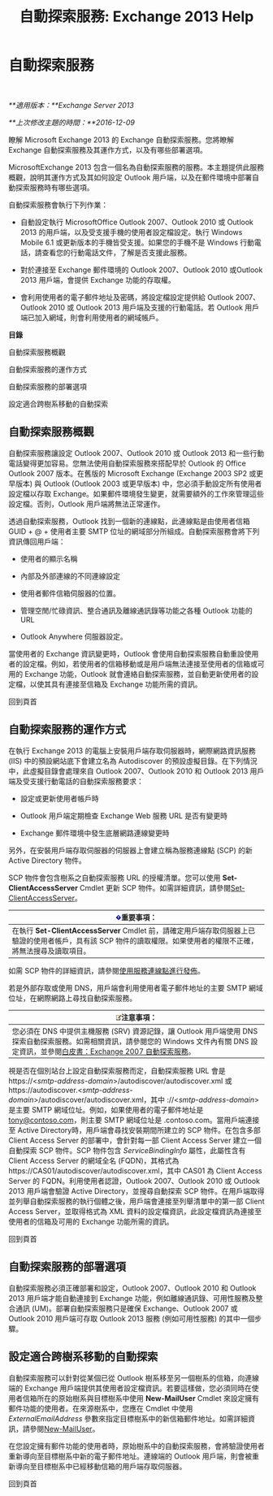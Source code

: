 ﻿---
title: '自動探索服務: Exchange 2013 Help'
TOCTitle: 自動探索服務
ms:assetid: b03c0f21-cbc2-4be8-ad03-73a7dac16ffc
ms:mtpsurl: https://technet.microsoft.com/zh-tw/library/Bb124251(v=EXCHG.150)
ms:contentKeyID: 50554050
ms.date: 01/01/2018
mtps_version: v=EXCHG.150
ms.translationtype: HT
---

# 自動探索服務

 

_**適用版本：**Exchange Server 2013_

_**上次修改主題的時間：**2016-12-09_

瞭解 Microsoft Exchange 2013 的 Exchange 自動探索服務。您將瞭解 Exchange 自動探索服務及其運作方式，以及有哪些部署選項。

MicrosoftExchange 2013 包含一個名為自動探索服務的服務。本主題提供此服務概觀，說明其運作方式及其如何設定 Outlook 用戶端，以及在郵件環境中部署自動探索服務時有哪些選項。

自動探索服務會執行下列作業：

  - 自動設定執行 MicrosoftOffice Outlook 2007、Outlook 2010 或 Outlook 2013 的用戶端，以及受支援手機的使用者設定檔設定。執行 Windows Mobile 6.1 或更新版本的手機皆受支援。如果您的手機不是 Windows 行動電話，請查看您的行動電話文件，了解是否支援此服務。

  - 對於連接至 Exchange 郵件環境的 Outlook 2007、Outlook 2010 或Outlook 2013 用戶端，會提供 Exchange 功能的存取權。

  - 會利用使用者的電子郵件地址及密碼，將設定檔設定提供給 Outlook 2007、Outlook 2010 或 Outlook 2013 用戶端及支援的行動電話。若 Outlook 用戶端已加入網域，則會利用使用者的網域帳戶。

**目錄**

自動探索服務概觀

自動探索服務的運作方式

自動探索服務的部署選項

設定適合跨樹系移動的自動探索

## 自動探索服務概觀

自動探索服務讓設定 Outlook 2007、Outlook 2010 或 Outlook 2013 和一些行動電話變得更加容易。您無法使用自動探索服務來搭配早於 Outlook 的 Office Outlook 2007 版本。在舊版的 Microsoft Exchange (Exchange 2003 SP2 或更早版本) 與 Outlook (Outlook 2003 或更早版本) 中，您必須手動設定所有使用者設定檔以存取 Exchange。如果郵件環境發生變更，就需要額外的工作來管理這些設定檔。否則，Outlook 用戶端將無法正常運作。

透過自動探索服務，Outlook 找到一個新的連線點，此連線點是由使用者信箱 GUID + @ + 使用者主要 SMTP 位址的網域部分所組成。自動探索服務會將下列資訊傳回用戶端：

  - 使用者的顯示名稱

  - 內部及外部連線的不同連線設定

  - 使用者郵件信箱伺服器的位置。

  - 管理空閒/忙碌資訊、整合通訊及離線通訊錄等功能之各種 Outlook 功能的 URL

  - Outlook Anywhere 伺服器設定。

當使用者的 Exchange 資訊變更時，Outlook 會使用自動探索服務自動重設使用者的設定檔。例如，若使用者的信箱移動或是用戶端無法連接至使用者的信箱或可用的 Exchange 功能，Outlook 就會連絡自動探索服務，並自動更新使用者的設定檔，以使其具有連接至信箱及 Exchange 功能所需的資訊。

回到頁首

## 自動探索服務的運作方式

在執行 Exchange 2013 的電腦上安裝用戶端存取伺服器時，網際網路資訊服務 (IIS) 中的預設網站底下會建立名為 Autodiscover 的預設虛擬目錄。在下列情況中，此虛擬目錄會處理來自 Outlook 2007、Outlook 2010 和 Outlook 2013 用戶端及受支援行動電話的自動探索服務要求：

  - 設定或更新使用者帳戶時

  - Outlook 用戶端定期檢查 Exchange Web 服務 URL 是否有變更時

  - Exchange 郵件環境中發生底層網路連線變更時

另外，在安裝用戶端存取伺服器的伺服器上會建立稱為服務連線點 (SCP) 的新 Active Directory 物件。

SCP 物件會包含樹系之自動探索服務 URL 的授權清單。您可以使用 **Set-ClientAccessServer** Cmdlet 更新 SCP 物件。如需詳細資訊，請參閱[Set-ClientAccessServer](https://technet.microsoft.com/zh-tw/library/bb125157\(v=exchg.150\))。

<table>
<thead>
<tr class="header">
<th><img src="images/Bb124558.important(EXCHG.150).gif" title="重要事項" alt="重要事項" />重要事項：</th>
</tr>
</thead>
<tbody>
<tr class="odd">
<td>在執行 <strong>Set-ClientAccessServer</strong> Cmdlet 前，請確定用戶端存取伺服器上已驗證的使用者帳戶，具有該 SCP 物件的讀取權限。如果使用者的權限不正確，將無法搜尋及讀取項目。</td>
</tr>
</tbody>
</table>


如需 SCP 物件的詳細資訊，請參閱[使用服務連線點進行發佈](https://go.microsoft.com/fwlink/p/?linkid=72744)。

若是外部存取或使用 DNS，用戶端會利用使用者電子郵件地址的主要 SMTP 網域位址，在網際網路上尋找自動探索服務。

<table>
<thead>
<tr class="header">
<th><img src="images/Bb124558.note(EXCHG.150).gif" title="注意事項" alt="注意事項" />注意事項：</th>
</tr>
</thead>
<tbody>
<tr class="odd">
<td>您必須在 DNS 中提供主機服務 (SRV) 資源記錄，讓 Outlook 用戶端使用 DNS 探索自動探索服務。如需相關資訊，請參閱您的 Windows 文件內有關 DNS 設定資訊，並參閱<a href="https://go.microsoft.com/fwlink/p/?linkid=85214">白皮書：Exchange 2007 自動探索服務</a>。</td>
</tr>
</tbody>
</table>


視是否在個別站台上設定自動探索服務而定，自動探索服務 URL 會是 https://\<*smtp-address-domain*\>/autodiscover/autodiscover.xml 或 https://autodiscover.\<*smtp-address-domain*\>/autodiscover/autodiscover.xml，其中 ://\<*smtp-address-domain*\> 是主要 SMTP 網域位址。例如，如果使用者的電子郵件地址是 tony@contoso.com，則主要 SMTP 網域位址是 .contoso.com。當用戶端連接至 Active Directory時，用戶端會尋找安裝期間所建立的 SCP 物件。在包含多部 Client Access Server 的部署中，會針對每一部 Client Access Server 建立一個自動探索 SCP 物件。SCP 物件包含 *ServiceBindingInfo* 屬性，此屬性含有 Client Access Server 的網域全名 (FQDN)，其格式為 https://CAS01/autodiscover/autodiscover.xml，其中 CAS01 為 Client Access Server 的 FQDN。利用使用者認證，Outlook 2007、Outlook 2010 或 Outlook 2013 用戶端會驗證 Active Directory，並搜尋自動探索 SCP 物件。在用戶端取得並列舉自動探索服務的執行個體之後，用戶端會連接至列舉清單中的第一部 Client Access Server，並取得格式為 XML 資料的設定檔資訊，此設定檔資訊為連接至使用者的信箱及可用的 Exchange 功能所需的資訊。

回到頁首

## 自動探索服務的部署選項

自動探索服務必須正確部署和設定，Outlook 2007、Outlook 2010 和 Outlook 2013 用戶端才能自動連接到 Exchange 功能，例如離線通訊錄、可用性服務及整合通訊 (UM)。部署自動探索服務只是確保 Exchange、Outlook 2007 或 Outlook 2010 用戶端可存取 Outlook 2013 服務 (例如可用性服務) 的其中一個步驟。

## 設定適合跨樹系移動的自動探索

自動探索服務可以針對從某個已從 Outlook 樹系移至另一個樹系的信箱，向連線端的 Exchange 用戶端提供其使用者設定檔資訊。若要這樣做，您必須同時在使用者信箱所在的原始樹系與目標樹系中使用 **New-MailUser** Cmdlet 來設定擁有郵件功能的使用者。在來源樹系中，您應在 Cmdlet 中使用 *ExternalEmailAddress* 參數來指定目標樹系中的新信箱郵件地址。如需詳細資訊，請參閱[New-MailUser](https://technet.microsoft.com/zh-tw/library/aa996335\(v=exchg.150\))。

在您設定擁有郵件功能的使用者時，原始樹系中的自動探索服務，會將驗證使用者重新導向至目標樹系中新的電子郵件地址。連線端的 Outlook 用戶端，則會被重新導向至目標樹系中已經移動信箱的用戶端存取伺服器。

回到頁首

